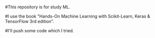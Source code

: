 #This repository is for study ML.

#I use the book "Hands-On Machine Learning with Scikit-Learn, Keras & TensorFlow 3rd edition".

#I'll push some code which I tried.
